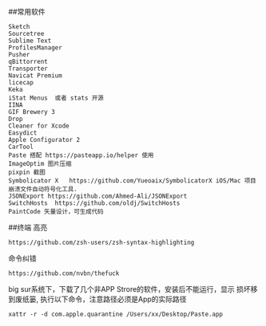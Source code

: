 ##常用软件
```
Sketch
Sourcetree
Sublime Text
ProfilesManager
Pusher
qBittorrent
Transporter
Navicat Premium
licecap
Keka
iStat Menus  或者 stats 开源
IINA
GIF Brewery 3
Drop
Cleaner for Xcode
Easydict
Apple Configurator 2
CarTool
Paste 搭配 https://pasteapp.io/helper 使用
ImageOptim 图片压缩
pixpin 截图
Symbolicator X   https://github.com/Yueoaix/SymbolicatorX iOS/Mac 项目崩溃文件自动符号化工具.
JSONExport https://github.com/Ahmed-Ali/JSONExport
SwitchHosts  https://github.com/oldj/SwitchHosts
PaintCode 矢量设计，可生成代码
```


##终端
高亮
```
https://github.com/zsh-users/zsh-syntax-highlighting
```
命令纠错
```
https://github.com/nvbn/thefuck
```

big sur系统下，下载了几个非APP Strore的软件，安装后不能运行，显示 损坏移到废纸篓, 执行以下命令，注意路径必须是App的实际路径
```
xattr -r -d com.apple.quarantine /Users/xx/Desktop/Paste.app
```

